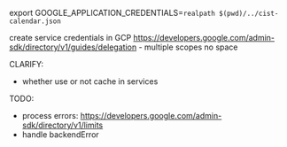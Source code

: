 export GOOGLE_APPLICATION_CREDENTIALS=`realpath $(pwd)/../cist-calendar.json`

create service credentials in GCP
https://developers.google.com/admin-sdk/directory/v1/guides/delegation - multiple scopes no space

CLARIFY:
- whether use or not cache in services

TODO:
- process errors: https://developers.google.com/admin-sdk/directory/v1/limits
- handle backendError
